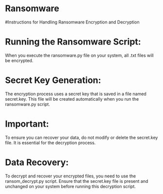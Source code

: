 # Ransomware

#Instructions for Handling Ransomware Encryption and Decryption

# Running the Ransomware Script:
When you execute the ransomware.py file on your system, all .txt files will be encrypted.

# Secret Key Generation:
The encryption process uses a secret key that is saved in a file named secret.key. This file will be created automatically when you run the ransomware.py script.

# Important:
To ensure you can recover your data, do not modify or delete the secret.key file. It is essential for the decryption process.

# Data Recovery:
To decrypt and recover your encrypted files, you need to use the ransom_decrypt.py script. Ensure that the secret.key file is present and unchanged on your system before running this decryption script.
